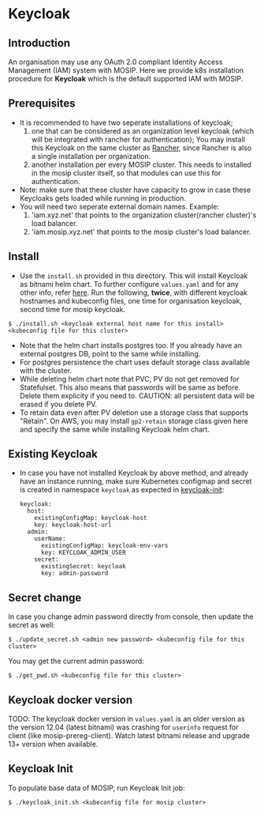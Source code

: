 # Keycloak

## Introduction
An organisation may use any OAuth 2.0 compliant Identity Access Management (IAM) system with MOSIP.  Here we provide k8s installation procedure for **Keycloak** which is the default supported IAM with MOSIP.

## Prerequisites
- It is recommended to have two seperate installations of keycloak;
  1. one that can be considered as an organization level keycloak (which will be integrated with rancher for authentication); You may install this Keycloak on the same cluster as [Rancher](../../rancher/README.md), since Rancher is also a single installation per organization.
  2. another installation per every MOSIP cluster. This needs to installed in the mosip cluster itself, so that modules can use this for authentication.
- Note: make sure that these cluster have capacity to grow in case these Keycloaks gets loaded while running in production.
- You will need two seperate external domain names. Example:
  1. 'iam.xyz.net' that points to the organization cluster(rancher cluster)'s load balancer.
  2. 'iam.mosip.xyz.net' that points to the mosip cluster's load balancer.

## Install
* Use the `install.sh` provided in this directory. This will install Keycloak as bitnami helm chart. To further configure `values.yaml` and for any other info, refer [here](https://github.com/bitnami/charts/tree/master/bitnami/keycloak). Run the following, **twice**, with different keycloak hostnames and kubeconfig files, one time for organisation keycloak, second time for mosip keycloak.
```
$ ./install.sh <keycloak external host name for this install> <kubeconfig file for this cluster>
```
* Note that the helm chart installs postgres too.  If you already have an external postgres DB, point to the same while installing.
* For postgres persistence the chart uses default storage class available with the cluster.
* While deleting helm chart note that PVC, PV do not get removed for Statefulset. This also means that passwords will be same as before. Delete them explicity if you need to. CAUTION: all persistent data will be erased if you delete PV.
* To retain data even after PV deletion use a storage class that supports "Retain".  On AWS, you may install `gp2-retain` storage class given here and specify the same while installing Keycloak helm chart.

## Existing Keycloak
* In case you have not installed Keycloak by above method, and already have an instance running, make sure Kubernetes configmap and secret is created in namespace `keycloak` as expected in [keycloak-init](https://github.com/mosip/mosip-helm/blob/develop/charts/keycloak-init/values.yaml):
  ```
  keycloak:
    host:
      existingConfigMap: keycloak-host
      key: keycloak-host-url
    admin:
      userName:
        existingConfigMap: keycloak-env-vars
        key: KEYCLOAK_ADMIN_USER
      secret:
        existingSecret: keycloak
        key: admin-password
  ```

## Secret change
In case you change admin password directly from console, then update the secret as well:
```
$ ./update_secret.sh <admin new password> <kubeconfig file for this cluster>
```
You may get the current admin password:
```
$ ./get_pwd.sh <kubeconfig file for this cluster>
```

## Keycloak docker version
TODO: The keycloak docker version in `values.yaml` is an older version as the version 12.04 (latest bitnami) was crashing for `userinfo` request for client (like mosip-prereg-client). Watch latest bitnami release and upgrade 13+ version when available.

## Keycloak Init
To populate base data of MOSIP, run Keycloak Init job:
```
$ ./keycloak_init.sh <kubeconfig file for mosip cluster>
```

